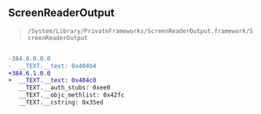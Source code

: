 ## ScreenReaderOutput

> `/System/Library/PrivateFrameworks/ScreenReaderOutput.framework/ScreenReaderOutput`

```diff

-384.6.0.0.0
-  __TEXT.__text: 0x404b4
+384.6.1.0.0
+  __TEXT.__text: 0x404c0
   __TEXT.__auth_stubs: 0xee0
   __TEXT.__objc_methlist: 0x42fc
   __TEXT.__cstring: 0x35ed

```
